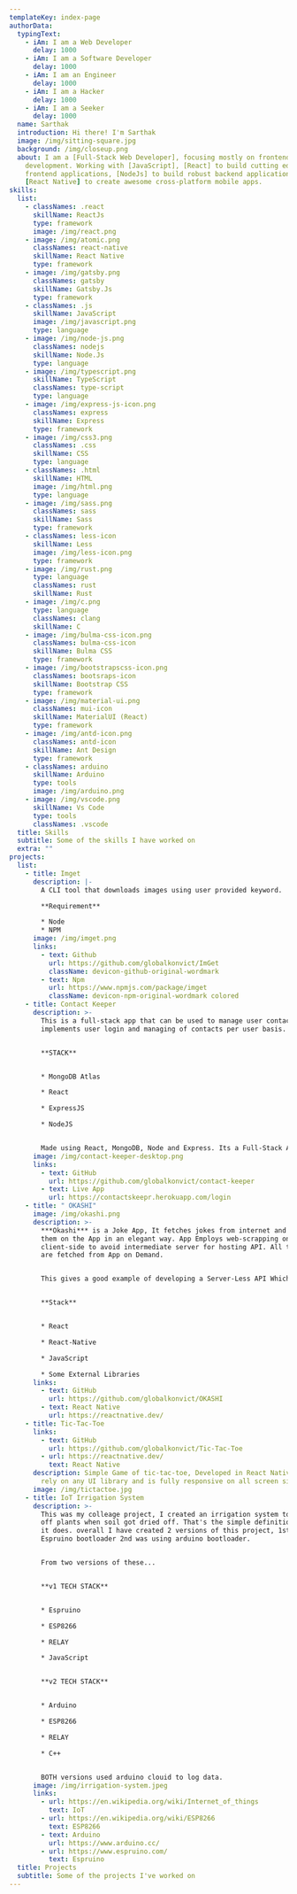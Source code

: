 ```yaml
---
templateKey: index-page
authorData:
  typingText:
    - iAm: I am a Web Developer
      delay: 1000
    - iAm: I am a Software Developer
      delay: 1000
    - iAm: I am an Engineer
      delay: 1000
    - iAm: I am a Hacker
      delay: 1000
    - iAm: I am a Seeker
      delay: 1000
  name: Sarthak
  introduction: Hi there! I'm Sarthak
  image: /img/sitting-square.jpg
  background: /img/closeup.png
  about: I am a [Full-Stack Web Developer], focusing mostly on frontend
    development. Working with [JavaScript], [React] to build cutting edge
    frontend applications, [NodeJs] to build robust backend applications, and
    [React Native] to create awesome cross-platform mobile apps.
skills:
  list:
    - classNames: .react
      skillName: ReactJs
      type: framework
      image: /img/react.png
    - image: /img/atomic.png
      classNames: react-native
      skillName: React Native
      type: framework
    - image: /img/gatsby.png
      classNames: gatsby
      skillName: Gatsby.Js
      type: framework
    - classNames: .js
      skillName: JavaScript
      image: /img/javascript.png
      type: language
    - image: /img/node-js.png
      classNames: nodejs
      skillName: Node.Js
      type: language
    - image: /img/typescript.png
      skillName: TypeScript
      classNames: type-script
      type: language
    - image: /img/express-js-icon.png
      classNames: express
      skillName: Express
      type: framework
    - image: /img/css3.png
      classNames: .css
      skillName: CSS
      type: language
    - classNames: .html
      skillName: HTML
      image: /img/html.png
      type: language
    - image: /img/sass.png
      classNames: sass
      skillName: Sass
      type: framework
    - classNames: less-icon
      skillName: Less
      image: /img/less-icon.png
      type: framework
    - image: /img/rust.png
      type: language
      classNames: rust
      skillName: Rust
    - image: /img/c.png
      type: language
      classNames: clang
      skillName: C
    - image: /img/bulma-css-icon.png
      classNames: bulma-css-icon
      skillName: Bulma CSS
      type: framework
    - image: /img/bootstrapscss-icon.png
      classNames: bootsraps-icon
      skillName: Bootstrap CSS
      type: framework
    - image: /img/material-ui.png
      classNames: mui-icon
      skillName: MaterialUI (React)
      type: framework
    - image: /img/antd-icon.png
      classNames: antd-icon
      skillName: Ant Design
      type: framework
    - classNames: arduino
      skillName: Arduino
      type: tools
      image: /img/arduino.png
    - image: /img/vscode.png
      skillName: Vs Code
      type: tools
      classNames: .vscode
  title: Skills
  subtitle: Some of the skills I have worked on
  extra: ""
projects:
  list:
    - title: Imget
      description: |-
        A CLI tool that downloads images using user provided keyword.

        **Requirement**

        * Node
        * NPM
      image: /img/imget.png
      links:
        - text: Github
          url: https://github.com/globalkonvict/ImGet
          className: devicon-github-original-wordmark
        - text: Npm
          url: https://www.npmjs.com/package/imget
          className: devicon-npm-original-wordmark colored
    - title: Contact Keeper
      description: >-
        This is a full-stack app that can be used to manage user contacts, it
        implements user login and managing of contacts per user basis.


        **STACK**


        * MongoDB Atlas

        * React

        * ExpressJS

        * NodeJS


        Made using React, MongoDB, Node and Express. Its a Full-Stack App based on MERN stack.
      image: /img/contact-keeper-desktop.png
      links:
        - text: GitHub
          url: https://github.com/globalkonvict/contact-keeper
        - text: Live App
          url: https://contactskeepr.herokuapp.com/login
    - title: " OKASHI"
      image: /img/okashi.png
      description: >-
        ***Okashi*** is a Joke App, It fetches jokes from internet and displays
        them on the App in an elegant way. App Employs web-scrapping on
        client-side to avoid intermediate server for hosting API. All the jokes
        are fetched from App on Demand.


        This gives a good example of developing a Server-Less API Which can cut down cost. Although employing client-side API communication may expose the developer API, although it can be avoided by taking further actions.


        **Stack**


        * React

        * React-Native

        * JavaScript

        * Some External Libraries
      links:
        - text: GitHub
          url: https://github.com/globalkonvict/OKASHI
        - text: React Native
          url: https://reactnative.dev/
    - title: Tic-Tac-Toe
      links:
        - text: GitHub
          url: https://github.com/globalkonvict/Tic-Tac-Toe
        - url: https://reactnative.dev/
          text: React Native
      description: Simple Game of tic-tac-toe, Developed in React Native. Does not
        rely on any UI library and is fully responsive on all screen sizes.
      image: /img/tictactoe.jpg
    - title: IoT Irrigation System
      description: >-
        This was my colleage project, I created an irrigation system to water
        off plants when soil got dried off. That's the simple definition of what
        it does. overall I have created 2 versions of this project, 1st used
        Espruino bootloader 2nd was using arduino bootloader. 


        From two versions of these...


        **v1 TECH STACK**


        * Espruino

        * ESP8266

        * RELAY

        * JavaScript


        **v2 TECH STACK**


        * Arduino

        * ESP8266

        * RELAY

        * C++


        BOTH versions used arduino clouid to log data.
      image: /img/irrigation-system.jpeg
      links:
        - url: https://en.wikipedia.org/wiki/Internet_of_things
          text: IoT
        - url: https://en.wikipedia.org/wiki/ESP8266
          text: ESP8266
        - text: Arduino
          url: https://www.arduino.cc/
        - url: https://www.espruino.com/
          text: Espruino
  title: Projects
  subtitle: Some of the projects I've worked on
---
```

